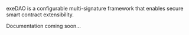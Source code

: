 exeDAO is a configurable multi-signature framework that enables secure smart contract extensibility.

Documentation coming soon...
